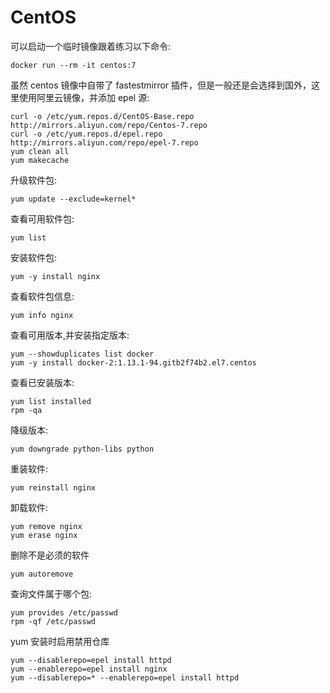 # CentOS

可以启动一个临时镜像跟着练习以下命令:

```text
docker run --rm -it centos:7
```

虽然  centos 镜像中自带了 fastestmirror 插件，但是一般还是会选择到国外，这里使用阿里云镜像，并添加 epel 源:

```text
curl -o /etc/yum.repos.d/CentOS-Base.repo http://mirrors.aliyun.com/repo/Centos-7.repo
curl -o /etc/yum.repos.d/epel.repo http://mirrors.aliyun.com/repo/epel-7.repo
yum clean all
yum makecache
```

升级软件包:

```text
yum update --exclude=kernel*
```

查看可用软件包:

```text
yum list
```

安装软件包:

```text
yum -y install nginx
```

查看软件包信息:

```text
yum info nginx
```

查看可用版本,并安装指定版本:

```text
yum --showduplicates list docker
yum -y install docker-2:1.13.1-94.gitb2f74b2.el7.centos
```

查看已安装版本:

```text
yum list installed
rpm -qa
```

降级版本:

```text
yum downgrade python-libs python
```

重装软件:

```text
yum reinstall nginx
```

卸载软件:

```text
yum remove nginx
yum erase nginx
```

删除不是必须的软件

```text
yum autoremove
```

查询文件属于哪个包:

```text
yum provides /etc/passwd
rpm -qf /etc/passwd
```

yum 安装时启用禁用仓库

```text
yum --disablerepo=epel install httpd
yum --enablerepo=epel install nginx
yum --disablerepo=* --enablerepo=epel install httpd
```


